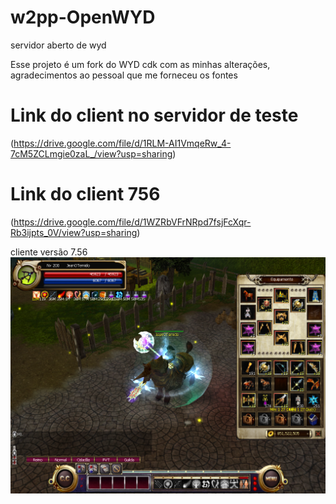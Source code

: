 # w2pp-OpenWYD
servidor aberto de wyd

Esse projeto é um fork do WYD cdk com as minhas alterações, agradecimentos ao pessoal que me forneceu os fontes

# Link do client no servidor de teste
(https://drive.google.com/file/d/1RLM-AI1VmqeRw_4-7cM5ZCLmgie0zaL_/view?usp=sharing)

# Link do client 756
(https://drive.google.com/file/d/1WZRbVFrNRpd7fsjFcXqr-Rb3ijpts_0V/view?usp=sharing)

cliente versão 7.56
<img src="images/sv.bmp"><br>
